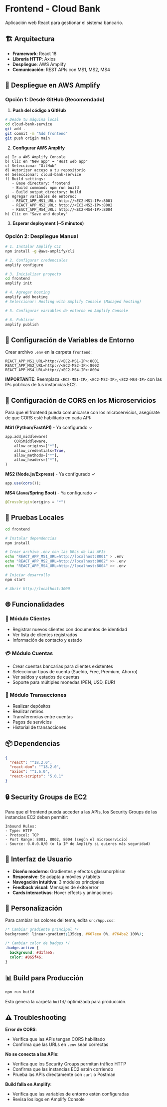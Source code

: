 # Frontend - Cloud Bank

Aplicación web React para gestionar el sistema bancario.

## 🏗️ Arquitectura

- **Framework**: React 18
- **Librería HTTP**: Axios
- **Despliegue**: AWS Amplify
- **Comunicación**: REST APIs con MS1, MS2, MS4

## 🚀 Despliegue en AWS Amplify

### Opción 1: Desde GitHub (Recomendado)

1. **Push del código a GitHub**
```bash
# Desde tu máquina local
cd cloud-bank-service
git add .
git commit -m "Add frontend"
git push origin main
```

2. **Configurar AWS Amplify**
```
a) Ir a AWS Amplify Console
b) Clic en "New app" → "Host web app"
c) Seleccionar "GitHub"
d) Autorizar acceso a tu repositorio
e) Seleccionar: cloud-bank-service
f) Build settings:
   - Base directory: frontend
   - Build command: npm run build
   - Build output directory: build
g) Agregar variables de entorno:
   - REACT_APP_MS1_URL: http://<EC2-MS1-IP>:8001
   - REACT_APP_MS2_URL: http://<EC2-MS2-IP>:8002
   - REACT_APP_MS4_URL: http://<EC2-MS4-IP>:8004
h) Clic en "Save and deploy"
```

3. **Esperar deployment (~5 minutos)**

### Opción 2: Despliegue Manual

```bash
# 1. Instalar Amplify CLI
npm install -g @aws-amplify/cli

# 2. Configurar credenciales
amplify configure

# 3. Inicializar proyecto
cd frontend
amplify init

# 4. Agregar hosting
amplify add hosting
# Seleccionar: Hosting with Amplify Console (Managed hosting)

# 5. Configurar variables de entorno en Amplify Console

# 6. Publicar
amplify publish
```

## 🔧 Configuración de Variables de Entorno

Crear archivo `.env` en la carpeta `frontend`:

```env
REACT_APP_MS1_URL=http://<EC2-MS1-IP>:8001
REACT_APP_MS2_URL=http://<EC2-MS2-IP>:8002
REACT_APP_MS4_URL=http://<EC2-MS4-IP>:8004
```

**IMPORTANTE**: Reemplaza `<EC2-MS1-IP>`, `<EC2-MS2-IP>`, `<EC2-MS4-IP>` con las IPs públicas de tus instancias EC2.

## 📝 Configuración de CORS en los Microservicios

Para que el frontend pueda comunicarse con los microservicios, asegúrate de que CORS esté habilitado en cada API:

**MS1 (Python/FastAPI)** - Ya configurado ✓
```python
app.add_middleware(
    CORSMiddleware,
    allow_origins=["*"],
    allow_credentials=True,
    allow_methods=["*"],
    allow_headers=["*"],
)
```

**MS2 (Node.js/Express)** - Ya configurado ✓
```javascript
app.use(cors());
```

**MS4 (Java/Spring Boot)** - Ya configurado ✓
```java
@CrossOrigin(origins = "*")
```

## 🧪 Pruebas Locales

```bash
cd frontend

# Instalar dependencias
npm install

# Crear archivo .env con las URLs de las APIs
echo "REACT_APP_MS1_URL=http://localhost:8001" > .env
echo "REACT_APP_MS2_URL=http://localhost:8002" >> .env
echo "REACT_APP_MS4_URL=http://localhost:8004" >> .env

# Iniciar desarrollo
npm start

# Abrir http://localhost:3000
```

## 🌐 Funcionalidades

### 👤 Módulo Clientes
- Registrar nuevos clientes con documentos de identidad
- Ver lista de clientes registrados
- Información de contacto y estado

### 💳 Módulo Cuentas
- Crear cuentas bancarias para clientes existentes
- Seleccionar tipos de cuenta (Sueldo, Free, Premium, Ahorro)
- Ver saldos y estados de cuentas
- Soporte para múltiples monedas (PEN, USD, EUR)

### 💸 Módulo Transacciones
- Realizar depósitos
- Realizar retiros
- Transferencias entre cuentas
- Pagos de servicios
- Historial de transacciones

## 📦 Dependencias

```json
{
  "react": "^18.2.0",
  "react-dom": "^18.2.0",
  "axios": "^1.6.0",
  "react-scripts": "5.0.1"
}
```

## 🔒 Security Groups de EC2

Para que el frontend pueda acceder a las APIs, los Security Groups de las instancias EC2 deben permitir:

```
Inbound Rules:
- Type: HTTP
- Protocol: TCP
- Port Range: 8001, 8002, 8004 (según el microservicio)
- Source: 0.0.0.0/0 (o la IP de Amplify si quieres más seguridad)
```

## 📱 Interfaz de Usuario

- **Diseño moderno**: Gradientes y efectos glassmorphism
- **Responsive**: Se adapta a móviles y tablets
- **Navegación intuitiva**: 3 módulos principales
- **Feedback visual**: Mensajes de éxito/error
- **Cards interactivas**: Hover effects y animaciones

## 🎨 Personalización

Para cambiar los colores del tema, edita `src/App.css`:

```css
/* Cambiar gradiente principal */
background: linear-gradient(135deg, #667eea 0%, #764ba2 100%);

/* Cambiar color de badges */
.badge.activo {
  background: #d1fae5;
  color: #065f46;
}
```

## 📊 Build para Producción

```bash
npm run build
```

Esto genera la carpeta `build/` optimizada para producción.

## ⚠️ Troubleshooting

**Error de CORS**:
- Verifica que las APIs tengan CORS habilitado
- Confirma que las URLs en `.env` sean correctas

**No se conecta a las APIs**:
- Verifica que los Security Groups permitan tráfico HTTP
- Confirma que las instancias EC2 estén corriendo
- Prueba las APIs directamente con `curl` o Postman

**Build falla en Amplify**:
- Verifica que las variables de entorno estén configuradas
- Revisa los logs en Amplify Console
